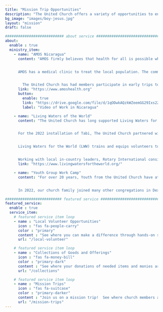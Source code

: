 ```yaml
---
title: "Mission Trip Opportunities"
description: "The United Church offers a variety of opportunities to engage in missions works locally and around the world" 
bg_image: "images/boy-jesus.jpg"
layout: "mission"
draft: false

########################### about service #############################
about:
  enable : true
  ministry_item:
    - name: "AMOS Nicaragua"
      content: "AMOS firmly believes that health for all is possible when evidence-based, faith-based. Community-based models are combined to ensure that health services reach the most vulnerable members of our society.  They work closely with American Baptist missionaries and service twenty-five communities in Nicaragua.


      AMOS has a medical clinic to treat the local population. The communities have basic first aid supplies and a supply of medicines. Projects over the years have included the following: Water projects, VBS for the kids, solar installation, first aid training for the Health promoters, helping with documentation of children’s weight and height to track their progress and a variety of construction projects. 


        The United Church has had members participate in early trips to Nicaragua as well as financially contributing to these projects.  The next trip is planned for February 2023!"
      link: "https://www.amoshealth.org"
      button:
        enable: true
        link: "https://drive.google.com/file/d/1qODwkAQzkWZeemGG29Ixs2Z3Dk_h_Cf0/view"
        label: "Video of Work in Nicaragua"

    - name: "Living Waters of the World"
      content: "The United Church has long supported Living Waters for the World and its work to provide clean water to all God’s children. Most recently it has engaged with mission partners living in the communities of Cedralito, Limones, and Tabi in the state of Quintana Roo, Mexico.  This has included a yearly trip to these communities to install and support water systems.  The next trip is planned for February 2023.


      For the 2022 installation of Tabi, The United Church partnered with the Newark Rotary Club, other Rotarians and members of the Presbytery of Geneva churches and led a team of volunteers that collaborated with community members of Tabi, Quintana Roo, Mexico to construct a building, and install a purified water system for this community of 500 residents. Training was given to community members on health education that emphasizes the importance of hand-washing and essential uses of clean water.


      Living Waters for the World (LWW) trains and equips volunteers to establish and lead mission teams that partner with communities to implement and operate sustainable water purification systems and health education programs. Since 1993 LWW has shared clean water with over 1,000 communities across 26 countries. 


      Working with local in-country leaders, Rotary International considers projects which provide clean water, sanitation, and economic development to communities in need. This new alliance of joining Rotarians with Faith-based volunteers has opened opportunities to work together for common good."
      link: "https://www.livingwatersfortheworld.org/"

    - name: "Youth Group Work Camp"
      content: "For over 20 years, Youth from the United Church have attended GROUP Work Camp to serve others and show them the love of Christ. These short-term mission trips make long-term impacts on the lives of both those in need and those who assist. Over the years, we have watched our Youth grow in their faith, deepen their relationships, and develop their skills through this yearly tradition. Some have even joined GROUP Work Camp as staff and returned as adults to continue their involvement in these missions!


      In 2022, our church family joined many other congregations in Dexter, Maine. Looking forward, we now prepare to serve residents in Woonsocket, Rhode Island in July 2023."

########################## featured service ############################
featured_service:
  enable : true
  service_item:
    # featured service item loop
    - name : "Local Volunteer Opportunities"
      icon : "fas fa-people-carry"
      color : "primary"
      content : "See where you can make a difference through hands-on service"
      url: "/local-volunteer"

    # featured service item loop
    - name : "Collections of Goods and Offerings"
      icon : "fas fa-money-bill"
      color : "primary-dark"
      content : "See where your donations of needed items and monies are used"
      url: "/collections"

    # featured service item loop
    - name : "Mission Trips"
      icon : "fas fa-suitcase"
      color : "primary-darker"
      content : "Join us on a mission trip!  See where church members are traveling this year"
      url: "/mission-trips"
---
```

